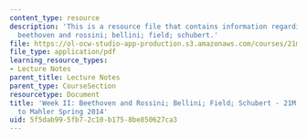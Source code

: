 ```yaml
---
content_type: resource
description: 'This is a resource file that contains information regarding week II:
  beethoven and rossini; bellini; field; schubert.'
file: https://ol-ocw-studio-app-production.s3.amazonaws.com/courses/21m-250-beethoven-to-mahler-spring-2014/5f5dab995fb72c10b1758be850627ca3_MIT21M_250S14_Week_II.pdf
file_type: application/pdf
learning_resource_types:
- Lecture Notes
parent_title: Lecture Notes
parent_type: CourseSection
resourcetype: Document
title: 'Week II: Beethoven and Rossini; Bellini; Field; Schubert - 21M.250 Beethoven
  to Mahler Spring 2014'
uid: 5f5dab99-5fb7-2c10-b175-8be850627ca3
---
```

